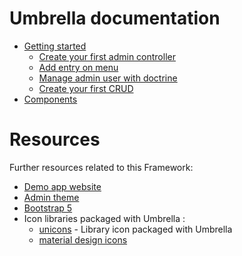 # Umbrella documentation

- [Getting started](getting_started.md)
  - [Create your first admin controller](controller.md)
  - [Add entry on menu](menu.md)
  - [Manage admin user with doctrine](manage_user_with_doctrine.md)
  - [Create your first CRUD](crud.md)
- [Components](umbrella_components.md)

# Resources

Further resources related to this Framework:

- [Demo app website](https://umbrella-corp.dev)
- [Admin theme](https://coderthemes.com/hyper_2/saas/index.html)
- [Bootstrap 5](https://getbootstrap.com/docs/5.0/getting-started/introduction/)
- Icon libraries packaged with Umbrella :
  - [unicons](https://iconscout.com/unicons/explore/line) - Library icon packaged with Umbrella
  - [material design icons](https://pictogrammers.github.io/@mdi/font/5.4.55/)
